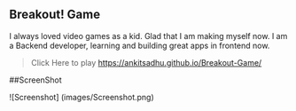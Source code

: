 ## Breakout! Game
I always loved video games as a kid. Glad that I am making myself now. I am a Backend developer, learning and building great apps in frontend now.
> Click Here to play https://ankitsadhu.github.io/Breakout-Game/

##ScreenShot

![Screenshot] (images/Screenshot.png)

